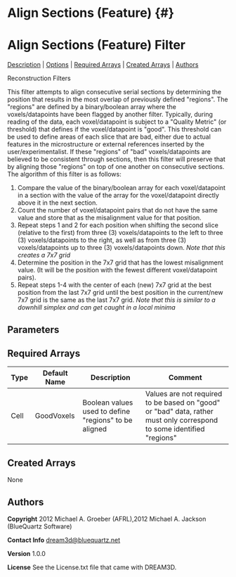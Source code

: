 Align Sections (Feature) {#}
======
<h1 class="pHeading1">Align Sections (Feature) Filter</h1>
<p class="pCellBody">
<a href="../ReconstructionFilters/AlignSectionsFeature.html#wp2">Description</a> | <a href="../ReconstructionFilters/AlignSectionsFeature.html#wp3">Options</a> | <a href="../ReconstructionFilters/AlignSectionsFeature.html#wp4">Required Arrays</a> | <a href="../ReconstructionFilters/AlignSectionsFeature.html#wp5">Created Arrays</a> | <a href="../ReconstructionFilters/AlignSectionsFeature.html#wp1">Authors</a> 

Reconstruction Filters


This filter attempts to align consecutive serial sections by determining the position that results in the most overlap
of previously defined "regions".  The "regions" are defined by a binary/boolean array where the voxels/datapoints have been flagged
by another filter.  Typically, during reading of the data, each voxel/datapoint is subject to a "Quality Metric" (or threshold) that 
defines if the voxel/datapoint is "good".  This threshold can be used to define areas of each slice that are bad, either due to actual 
features in the microstructure or external references inserted by the user/experimentalist.  If these "regions" of "bad" voxels/datapoints 
are believed to be consistent through sections, then this filter will preserve that by aligning those "regions" on top of one another on 
consecutive sections.
The algorithm of this filter is as follows:

1) Compare the value of the binary/boolean array for each voxel/datapoint in a section with the value of the array for the voxel/datapoint 
directly above it in the next section.  
2) Count the number of voxel/datapoint pairs that do not have the same value and store that as the misalignment value for that position.
3) Repeat steps 1 and 2 for each position when shifting the second slice (relative to the first) from three (3) voxels/datapoints to the left 
to three (3) voxels/datapoints to the right, as well as from three (3) voxels/datapoints up to three (3) voxels/datapoints down.
*Note that this creates a 7x7 grid*
4) Determine the position in the 7x7 grid that has the lowest misalignment value. (It will be the position with the fewest different voxel/datapoint pairs).
5) Repeat steps 1-4 with the center of each (new) 7x7 grid at the best position from the last 7x7 grid until the best position in the current/new 7x7 grid is the same
as the last 7x7 grid.
*Note that this is similar to a downhill simplex and can get caught in a local minima*

  


## Parameters ## 

## Required Arrays ##

| Type | Default Name | Description | Comment |
|------|--------------|-------------|---------|
| Cell | GoodVoxels | Boolean values used to define "regions" to be aligned | Values are not required to be based on "good" or "bad" data, rather must only correspond to some identified "regions"  |

## Created Arrays ##
None


## Authors ##

**Copyright** 2012 Michael A. Groeber (AFRL),2012 Michael A. Jackson (BlueQuartz Software)

**Contact Info** dream3d@bluequartz.net

**Version** 1.0.0

**License**  See the License.txt file that came with DREAM3D.



